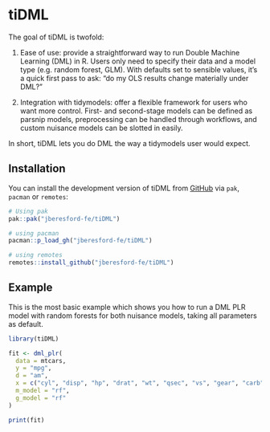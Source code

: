 <!-- badges: start -->
<!-- badges: end -->

# tiDML

The goal of tiDML is twofold:

1. Ease of use: provide a straightforward way to run Double Machine Learning (DML) in R. Users only need to specify their data and a model type (e.g. random forest, GLM). With defaults set to sensible values, it’s a quick first pass to ask: “do my OLS results change materially under DML?”


2. Integration with tidymodels: offer a flexible framework for users who want more control. First- and second-stage models can be defined as parsnip models, preprocessing can be handled through workflows, and custom nuisance models can be slotted in easily.



In short, tiDML lets you do DML the way a tidymodels user would expect.

## Installation

You can install the development version of tiDML from [GitHub](https://github.com/) via `pak`, `pacman` or `remotes`:

``` r
# Using pak
pak::pak("jberesford-fe/tiDML")

# using pacman
pacman::p_load_gh("jberesford-fe/tiDML")

# using remotes
remotes::install_github("jberesford-fe/tiDML")
```

## Example

This is the most basic example which shows you how to run a DML PLR model with random forests for both nuisance models, taking all parameters as default.

``` r
library(tiDML)

fit <- dml_plr(
  data = mtcars,
  y = "mpg",
  d = "am",
  x = c("cyl", "disp", "hp", "drat", "wt", "qsec", "vs", "gear", "carb"),
  m_model = "rf",
  g_model = "rf"
) 

print(fit)
```

